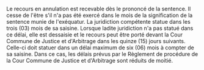 Le recours en annulation est recevable dès le prononcé de la sentence. Il cesse de l'être s'il
n'a pas été exercé dans le mois de la signification de la sentence munie de l'exéquatur.
La juridiction compétente statue dans les trois (03) mois de sa saisine. Lorsque ladite
juridiction n'a pas statué dans ce délai, elle est dessaisie et le recours peut être porté
devant la Cour Commune de Justice et d'Arbitrage dans les quinze (15) jours suivants.
Celle-ci doit statuer dans un délai maximum de six (06) mois à compter de sa saisine.
Dans ce cas, les délais prévus par le Règlement de procédure de la Cour Commune de
Justice et d'Arbitrage sont réduits de moitié.